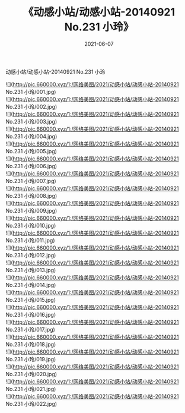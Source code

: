 ﻿---
layout: post
title:  《动感小站/动感小站-20140921 No.231 小玲》
date:   2021-06-07
img: http://pic.660000.xyz/1:/网络美图/2021/动感小站/动感小站-20140921 No.231 小玲/000.jpg
categories: [美女, 清纯, 唯美]
---

动感小站/动感小站-20140921 No.231 小玲

 ![](http://pic.660000.xyz/1:/网络美图/2021/动感小站/动感小站-20140921 No.231 小玲/001.jpg) <br>![](http://pic.660000.xyz/1:/网络美图/2021/动感小站/动感小站-20140921 No.231 小玲/002.jpg) <br>![](http://pic.660000.xyz/1:/网络美图/2021/动感小站/动感小站-20140921 No.231 小玲/003.jpg) <br>![](http://pic.660000.xyz/1:/网络美图/2021/动感小站/动感小站-20140921 No.231 小玲/004.jpg) <br>![](http://pic.660000.xyz/1:/网络美图/2021/动感小站/动感小站-20140921 No.231 小玲/005.jpg) <br>![](http://pic.660000.xyz/1:/网络美图/2021/动感小站/动感小站-20140921 No.231 小玲/006.jpg) <br>![](http://pic.660000.xyz/1:/网络美图/2021/动感小站/动感小站-20140921 No.231 小玲/007.jpg) <br>![](http://pic.660000.xyz/1:/网络美图/2021/动感小站/动感小站-20140921 No.231 小玲/008.jpg) <br>![](http://pic.660000.xyz/1:/网络美图/2021/动感小站/动感小站-20140921 No.231 小玲/009.jpg) <br>![](http://pic.660000.xyz/1:/网络美图/2021/动感小站/动感小站-20140921 No.231 小玲/010.jpg) <br>![](http://pic.660000.xyz/1:/网络美图/2021/动感小站/动感小站-20140921 No.231 小玲/011.jpg) <br>![](http://pic.660000.xyz/1:/网络美图/2021/动感小站/动感小站-20140921 No.231 小玲/012.jpg) <br>![](http://pic.660000.xyz/1:/网络美图/2021/动感小站/动感小站-20140921 No.231 小玲/013.jpg) <br>![](http://pic.660000.xyz/1:/网络美图/2021/动感小站/动感小站-20140921 No.231 小玲/014.jpg) <br>![](http://pic.660000.xyz/1:/网络美图/2021/动感小站/动感小站-20140921 No.231 小玲/015.jpg) <br>![](http://pic.660000.xyz/1:/网络美图/2021/动感小站/动感小站-20140921 No.231 小玲/016.jpg) <br>![](http://pic.660000.xyz/1:/网络美图/2021/动感小站/动感小站-20140921 No.231 小玲/017.jpg) <br>![](http://pic.660000.xyz/1:/网络美图/2021/动感小站/动感小站-20140921 No.231 小玲/018.jpg) <br>![](http://pic.660000.xyz/1:/网络美图/2021/动感小站/动感小站-20140921 No.231 小玲/019.jpg) <br>![](http://pic.660000.xyz/1:/网络美图/2021/动感小站/动感小站-20140921 No.231 小玲/020.jpg) <br>![](http://pic.660000.xyz/1:/网络美图/2021/动感小站/动感小站-20140921 No.231 小玲/021.jpg) <br>![](http://pic.660000.xyz/1:/网络美图/2021/动感小站/动感小站-20140921 No.231 小玲/022.jpg) <br>
